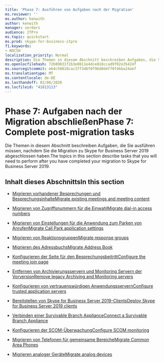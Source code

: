 ```yaml
---
title: 'Phase 7: Ausführen von Aufgaben nach der Migration'
ms.reviewer: ''
ms.author: kenwith
author: kenwith
manager: serdars
audience: ITPro
ms.topic: quickstart
ms.prod: skype-for-business-itpro
f1.keywords:
- NOCSH
localization_priority: Normal
description: Die Themen in diesem Abschnitt beschreiben Aufgaben, die Sie ausführen müssen, nachdem Sie die Migration zu Skype for Business Server 2019 abgeschlossen haben.
ms.openlocfilehash: 72b89831f2b3e0811e4dce810ccad9f02e35424f
ms.sourcegitcommit: e64c50818cac37f3d6f0f96d0d4ff0f4bba24aef
ms.translationtype: MT
ms.contentlocale: de-DE
ms.lasthandoff: 02/06/2020
ms.locfileid: "41813113"
---
```

# <a name="phase-7-complete-post-migration-tasks"></a><span data-ttu-id="68cf8-103">Phase 7: Aufgaben nach der Migration abschließen</span><span class="sxs-lookup"><span data-stu-id="68cf8-103">Phase 7: Complete post-migration tasks</span></span>

<span data-ttu-id="68cf8-104">Die Themen in diesem Abschnitt beschreiben Aufgaben, die Sie ausführen müssen, nachdem Sie die Migration zu Skype for Business Server 2019 abgeschlossen haben.</span><span class="sxs-lookup"><span data-stu-id="68cf8-104">The topics in this section describe tasks that you will need to perform after you have completed your migration to Skype for Business Server 2019.</span></span>
  
## <a name="in-this-section"></a><span data-ttu-id="68cf8-105">Inhalt dieses Abschnitts</span><span class="sxs-lookup"><span data-stu-id="68cf8-105">In this section</span></span>

- [<span data-ttu-id="68cf8-106">Migrieren vorhandener Besprechungen und Besprechungsinhalte</span><span class="sxs-lookup"><span data-stu-id="68cf8-106">Migrate existing meetings and meeting content</span></span>](migrate-existing-meetings-and-meeting-content.md)
    
- [<span data-ttu-id="68cf8-107">Migrieren von Zugriffsnummern für die Einwahl</span><span class="sxs-lookup"><span data-stu-id="68cf8-107">Migrate dial-in access numbers</span></span>](migrate-dial-in-access-numbers.md)
    
- [<span data-ttu-id="68cf8-108">Migrieren von Einstellungen für die Anwendung zum Parken von Anrufen</span><span class="sxs-lookup"><span data-stu-id="68cf8-108">Migrate Call Park application settings</span></span>](migrate-call-park-application-settings.md)
    
- [<span data-ttu-id="68cf8-109">Migrieren von Reaktionsgruppen</span><span class="sxs-lookup"><span data-stu-id="68cf8-109">Migrate response groups</span></span>](migrate-response-groups.md)
    
- [<span data-ttu-id="68cf8-110">Migrieren des Adressbuchs</span><span class="sxs-lookup"><span data-stu-id="68cf8-110">Migrate Address Book</span></span>](migrate-address-book.md)
    
- [<span data-ttu-id="68cf8-111">Konfigurieren der Seite für den Besprechungsbeitritt</span><span class="sxs-lookup"><span data-stu-id="68cf8-111">Configure the meeting join page</span></span>](configure-the-meeting-join-page.md)
    
- [<span data-ttu-id="68cf8-112">Entfernen von Archivierungsservern und Monitoring Servern der Vorversion</span><span class="sxs-lookup"><span data-stu-id="68cf8-112">Remove legacy Archiving and Monitoring servers</span></span>](remove-legacy-archiving-and-monitoring-servers.md)
    
- [<span data-ttu-id="68cf8-113">Konfigurieren von vertrauenswürdigen Anwendungsservern</span><span class="sxs-lookup"><span data-stu-id="68cf8-113">Configure trusted application servers</span></span>](configure-trusted-application-servers.md)
    
- [<span data-ttu-id="68cf8-114">Bereitstellen von Skype for Business Server 2019-Clients</span><span class="sxs-lookup"><span data-stu-id="68cf8-114">Deploy Skype for Business Server 2019 clients</span></span>](deploy-clients.md)
    
- [<span data-ttu-id="68cf8-115">Verbinden einer Survivable Branch Appliance</span><span class="sxs-lookup"><span data-stu-id="68cf8-115">Connect a Survivable Branch Appliance</span></span>](connect-a-survivable-branch-appliance.md)
    
- [<span data-ttu-id="68cf8-116">Konfigurieren der SCOM-Überwachung</span><span class="sxs-lookup"><span data-stu-id="68cf8-116">Configure SCOM monitoring</span></span>](configure-scom-monitoring.md)
    
- [<span data-ttu-id="68cf8-117">Migrieren von Telefonen für gemeinsame Bereiche</span><span class="sxs-lookup"><span data-stu-id="68cf8-117">Migrate Common Area Phones</span></span>](migrate-common-area-phones.md)
    
- [<span data-ttu-id="68cf8-118">Migrieren analoger Geräte</span><span class="sxs-lookup"><span data-stu-id="68cf8-118">Migrate analog devices</span></span>](migrate-analog-devices.md)
    

